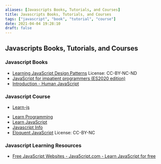 ```yaml
---
aliases: [Javascripts Books, Tutorials, and Courses]
title: Javascripts Books, Tutorials, and Courses
tags: ["javascript", "book", "tutorial", "course"]
date: 2021-04-04 19:28:10
draft: false
---
```


## Javascripts Books, Tutorials, and Courses

### Javascript Books

* [Learning JavaScript Design Patterns](https://addyosmani.com/resources/essentialjsdesignpatterns/book/?ref=java5cript.com) License: CC-BY-NC-ND
* [JavaScript for impatient programmers (ES2020 edition)](https://exploringjs.com/impatient-js/toc.html)
* [Introduction - Human JavaScript](https://read.humanjavascript.com/?ref=java5cript.com)

### Javascript Course

- [Learn-js](https://www.learn-js.org/)
* [Learn Programming](https://learnprogramming.online/)
* [Learn JavaScript](https://learnjavascript.online/)
* [Javascript Info](https://javascript.info/)
* [Eloquent JavaScript](https://eloquentjavascript.net/?ref=java5cript.com) License: CC-BY-NC


### Javascript Learning Resources

* [Free JavaScript Websites - Java5cript.com - Learn JavaScript for free](https://www.java5cript.com/websites)
